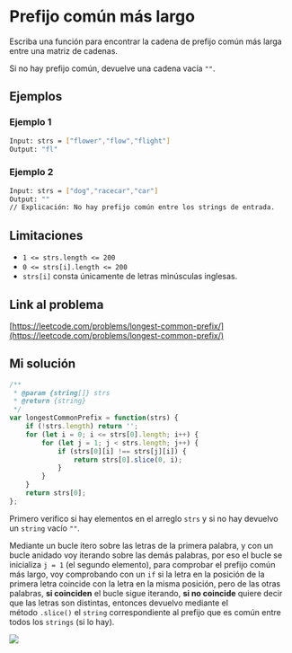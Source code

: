 # Prefijo común más largo

Escriba una función para encontrar la cadena de prefijo común más larga entre una matriz de cadenas.

Si no hay prefijo común, devuelve una cadena vacía `""`.

## Ejemplos

### Ejemplo 1

```bash
Input: strs = ["flower","flow","flight"]
Output: "fl"
```

### Ejemplo 2

```bash
Input: strs = ["dog","racecar","car"]
Output: ""
// Explicación: No hay prefijo común entre los strings de entrada.
```

## Limitaciones

-   `1 <= strs.length <= 200`
-   `0 <= strs[i].length <= 200`
-   `strs[i]` consta únicamente de letras minúsculas inglesas.

## Link al problema

[https://leetcode.com/problems/longest-common-prefix/](https://leetcode.com/problems/longest-common-prefix/)

## Mi solución

```js
/**
 * @param {string[]} strs
 * @return {string}
 */
var longestCommonPrefix = function(strs) {
    if (!strs.length) return '';
    for (let i = 0; i <= strs[0].length; i++) {
        for (let j = 1; j < strs.length; j++) {
            if (strs[0][i] !== strs[j][i]) {
                return strs[0].slice(0, i);
            }
        }
    }
    return strs[0];
};
```

Primero verifico si hay elementos en el arreglo `strs` y si no hay devuelvo un `string` vacío `""`.

Mediante un bucle itero sobre las letras de la primera palabra, y con un bucle anidado voy iterando sobre las demás palabras, por eso el bucle se inicializa `j = 1` (el segundo elemento), para comprobar el prefijo común más largo, voy comprobando con un `if` si la letra en la posición de la primera letra coincide con la letra en la misma posición, pero de las otras palabras, **si coinciden** el bucle sigue iterando, **si no coincide** quiere decir que las letras son distintas, entonces devuelvo mediante el método `.slice()` el `string` correspondiente al prefijo que es común entre todos los `strings` (si lo hay).

![](https://cdn.hashnode.com/res/hashnode/image/upload/v1673824135545/18893023-776a-4efd-949e-0484aa128c13.png?auto=compress,format&format=webp)